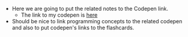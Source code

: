 - Here we are going to put the related notes to the Codepen link.
	- The link to my codepen is [here](https://codepen.io/your-work/?item_type=pen)
- Should be nice to link programming concepts to the related codepen and also to put codepen's links to the flashcards.